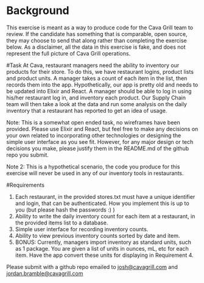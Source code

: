 # Background
This exercise is meant as a way to produce code for the Cava Grill team to review. If the candidate has something that is
comparable, open source, they may choose to send that along rather than completing the exercise below. As a disclaimer, all the
data in this exercise is fake, and does not represent the full picture of Cava Grill operations.

#Task
At Cava, restaurant managers need the ability to inventory our products for their store. To do this, we have restaurant logins,
product lists and product units. A manager takes a count of each item in the list, then records them into the app.
Hypothetically, our app is pretty old and needs to be updated into Elixir and React. A manager should be able to log in using
his/her restaurant log in, and inventory each product. Our Supply Chain team will then take a look at the data and run some
analysis on the daily inventory that a restaurant has reported to get an idea of usage. 

Note: This is a somewhat open ended task, no wireframes have been provided. Please use Elixir and React, but feel free to make
any decisions on your own related to incorporating other technologies or designing the simple user interface as you see fit.
However, for any major design or tech decisions you make, please justify them in the README.md of the github repo you submit.

Note 2: This is a hypothetical scenario, the code you produce for this exercise will never be used in any of our inventory tools
in restaurants.

#Requirements 
1. Each restaurant, in the provided stores.txt must have a unique identifier and login, that can be authenticated. How you
implement this is up to you (but please hash the passwords :) )
2. Ability to write the daily inventory count for each item at a restaurant, in the provided items list to a database.
3. Simple user interface for recording inventory counts.
4. Ability to view previous inventory counts sorted by date and item.
5. BONUS: Currently, managers import inventory as standard units, such as 1 package. You are given a list of units in ounces, mL,
etc for each item. Have the app convert these units for displaying in Requirement 4.

Please submit with a github repo emailed to josh@cavagrill.com and jordan.bramble@cavagrill.com

